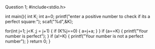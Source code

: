 Question 1;
#include<stdio.h>

int main(){
int K;
int a=0;
printf("enter a positive number to check if its a perfect square:");
scaf("%d",&K);

for(int j=1; j<K ;j = j+1) {
if (K%j==0) {
a=j+a;
}
}
if (a==K) {
printf("Your number is perfect");
}
if (a!=K) {
printf("Your number is not a perfect number");
}
return 0;
}
